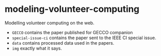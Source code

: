 modeling-volunteer-computing
============================

Modelling volunteer computing on the web.

* `GECCO` contains the paper published for GECCO companion
* `special-issue-ci` contains the paper sent to the IEEE CI special issue.
* `data` contains processed data used in the papers.
* `img` exactly what it says.

